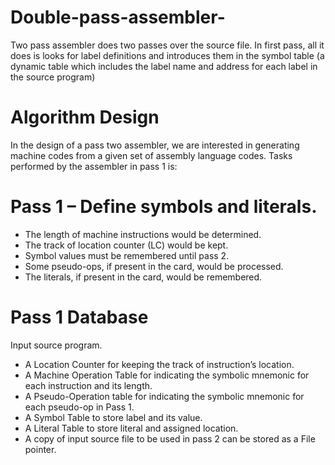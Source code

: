 # Double-pass-assembler-
 Two pass assembler does two passes over the source file. In first pass, all it does is looks for label definitions and introduces them in the symbol table (a dynamic table which includes the label name and address for each label in the source program)
 
# Algorithm Design
In the design of a pass two assembler, we are interested in generating machine codes from a given set of assembly language codes. Tasks performed by the assembler in  pass 1 is:

# Pass 1 – Define symbols and literals.

- The length of machine instructions would be determined.
- The track of location counter (LC) would be kept.
- Symbol values must be remembered until pass 2.
- Some pseudo-ops, if present in the card, would be processed.
- The literals, if present in the card, would be remembered.

# Pass 1 Database

Input source program.
- A Location Counter for keeping the track of instruction’s location.
- A Machine Operation Table for indicating the symbolic mnemonic for each instruction and its length.
- A Pseudo-Operation table for indicating the symbolic mnemonic for each pseudo-op in Pass 1.
- A Symbol Table to store label and its value.
- A Literal Table to store literal and assigned location.
- A copy of input source file to be used in pass 2 can be stored as a File pointer.

